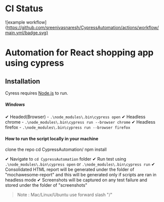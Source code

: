 # CI Status
![example workflow] {https://github.com/sreenivasnaresh/CypressAutomation/actions/workflow/main.yml/badge.svg}

# **Automation for React shopping app using cypress**
## Installation

Cyress requires [Node.js](https://nodejs.org/) to run.

##### Windows
✔ Headed(Browser) -  ```.\node_modules\.bin\cypress open```
✔ Headless chrome - ```.\node_modules\.bin\cypress run --browser chrome```
✔ Headless firefox - ```.\node_modules\.bin\cypress run --browser firefox```

#### How to run the script locally in your machine
clone the repo
cd CypressAutomation/
npm install
 
✔ Navigate to ```cd CypressAutomation``` folder 
✔ Run test using ```.\node_modules\.bin\cypress open```  or ```.\node_modules\.bin\cypress run```
✔ Consolidated HTML report will be generated under the folder of "mochawesome-report" and this will be generated only if scripts are ran in headless mode
✔ Screenshots will be captured on any test failure and stored under the folder of "screenshots"

> Note : Mac/Linux/Ubuntu use forward slash "/"
